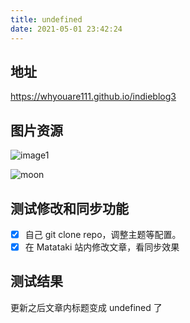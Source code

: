 ```yaml
---
title: undefined
date: 2021-05-01 23:42:24
---
```



## 地址

https://whyouare111.github.io/indieblog3


## 图片资源


![image1](https://10.via0.com/ipfs/bafybeih5mhwj2hrhqp35o377pnbc3wf3pbwaep5yupy6ee73zqq6xm6dja)

![moon](https://images.unsplash.com/photo-1509647648544-a3e09b751ad6?ixid=MnwxMjA3fDB8MHx0b3BpYy1mZWVkfDF8NnNNVmpUTFNrZVF8fGVufDB8fHx8&ixlib=rb-1.2.1&w=1000&q=80)

## 测试修改和同步功能

- [x] 自己 git clone repo，调整主题等配置。
- [x] 在 Matataki 站内修改文章，看同步效果

## 测试结果

更新之后文章内标题变成 undefined 了